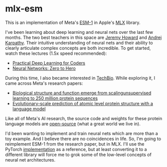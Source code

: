 # mlx-esm

This is an implementation of Meta's [ESM-1](https://huggingface.co/docs/transformers/model_doc/esm) in Apple's [MLX](https://ml-explore.github.io/mlx/build/html/index.html) library.

I've been learning about deep learning and neural nets over the last few months. The two best teachers in this space are [Jeremy Howard](https://twitter.com/jeremyphoward) and [Andrej Karpathy](https://twitter.com/karpathy). Their intuitive understanding of neural nets and their ability to clearly articulate complex concepts are both incredible. To get started, watch these lectures (1.5x speed recommended):
- [Practical Deep Learning for Coders](https://course.fast.ai/)
- [Neural Networks: Zero to Hero](https://www.youtube.com/watch?v=VMj-3S1tku0&list=PLAqhIrjkxbuWI23v9cThsA9GvCAUhRvKZ)

During this time, I also became interested in [TechBio](https://www.nfx.com/post/biotech-to-techbio). While exploring it, I came across Meta's research papers:
- [Biological structure and function emerge from scalingunsupervised learning to 250 million protein sequences](https://www.pnas.org/doi/epdf/10.1073/pnas.2016239118)
- [Evolutionary-scale prediction of atomic level protein structure
with a language model](https://www.biorxiv.org/content/10.1101/2022.07.20.500902v3.full.pdf)

Like all of Meta's AI research, the source code and weights for these protein language models are [open-source](https://github.com/facebookresearch/esm) (what a great world we live in).

I'd been wanting to implement and train neural nets which are more than a toy example. And I believe there are no coincidences in life. So, I'm going to reimplement ESM-1 from the research paper, but in MLX. I'll use the PyTorch [implementation](https://github.com/facebookresearch/esm/blob/main/esm/model/esm1.py) as a reference, but at least converting it to a different library will force me to grok some of the low-level concepts of neural net architectures.
